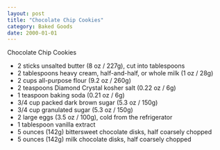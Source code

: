 ```yaml
---
layout: post
title: "Chocolate Chip Cookies"
category: Baked Goods
date: 2000-01-01
---
```


Chocolate Chip Cookies

- 2 sticks unsalted butter (8 oz / 227g), cut into tablespoons
- 2 tablespoons heavy cream, half-and-half, or whole milk (1 oz / 28g)
- 2 cups all-purpose flour (9.2 oz / 260g)
- 2 teaspoons Diamond Crystal kosher salt (0.22 oz / 6g)
- 1 teaspoon baking soda (0.21 oz / 6g)
- 3/4 cup packed dark brown sugar (5.3 oz / 150g)
- 3/4 cup granulated sugar (5.3 oz / 150g)
- 2 large eggs (3.5 oz / 100g), cold from the refrigerator 
- 1 tablespoon vanilla extract
- 5 ounces (142g) bittersweet chocolate disks, half coarsely chopped
- 5 ounces (142g) milk chocolate disks, half coarsely chopped